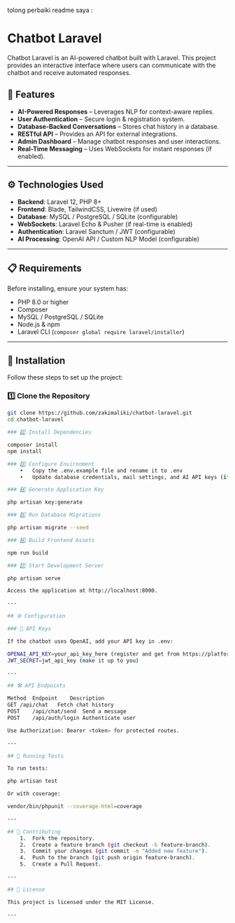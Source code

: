 tolong perbaiki readme saya :
# Chatbot Laravel

Chatbot Laravel is an AI-powered chatbot built with Laravel. This project provides an interactive interface where users can communicate with the chatbot and receive automated responses.

## 📌 Features

- **AI-Powered Responses** – Leverages NLP for context-aware replies.
- **User Authentication** – Secure login & registration system.
- **Database-Backed Conversations** – Stores chat history in a database.
- **RESTful API** – Provides an API for external integrations.
- **Admin Dashboard** – Manage chatbot responses and user interactions.
- **Real-Time Messaging** – Uses WebSockets for instant responses (if enabled).

---

## ⚙️ Technologies Used

- **Backend**: Laravel 12, PHP 8+
- **Frontend**: Blade, TailwindCSS, Livewire (if used)
- **Database**: MySQL / PostgreSQL / SQLite (configurable)
- **WebSockets**: Laravel Echo & Pusher (if real-time is enabled)
- **Authentication**: Laravel Sanctum / JWT (configurable)
- **AI Processing**: OpenAI API / Custom NLP Model (configurable)

---

## 📋 Requirements

Before installing, ensure your system has:

- PHP 8.0 or higher
- Composer
- MySQL / PostgreSQL / SQLite
- Node.js & npm
- Laravel CLI (`composer global require laravel/installer`)

---

## 🚀 Installation

Follow these steps to set up the project:

### 1️⃣ Clone the Repository
```bash
git clone https://github.com/zakimaliki/chatbot-laravel.git
cd chatbot-laravel

### 2️⃣ Install Dependencies

composer install
npm install

### 3️⃣ Configure Environment
	•	Copy the .env.example file and rename it to .env
	•	Update database credentials, mail settings, and AI API keys (if required).

### 4️⃣ Generate Application Key

php artisan key:generate

### 5️⃣ Run Database Migrations

php artisan migrate --seed

### 6️⃣ Build Frontend Assets

npm run build

### 7️⃣ Start Development Server

php artisan serve

Access the application at http://localhost:8000.

---

## ⚙️ Configuration

### 🔑 API Keys

If the chatbot uses OpenAI, add your API key in .env:

OPENAI_API_KEY=your_api_key_here (register and get from https://platform.openai.com/api-keys)
JWT_SECRET=jwt_api_key (make it up to you)

---

## 🛠️ API Endpoints

Method	Endpoint	Description
GET	/api/chat	Fetch chat history
POST	/api/chat/send	Send a message
POST	/api/auth/login	Authenticate user

Use Authorization: Bearer <token> for protected routes.

---

## 🧪 Running Tests

To run tests:

php artisan test

Or with coverage:

vendor/bin/phpunit --coverage-html=coverage

---

## 🤝 Contributing
	1.	Fork the repository.
	2.	Create a feature branch (git checkout -b feature-branch).
	3.	Commit your changes (git commit -m "Added new feature").
	4.	Push to the branch (git push origin feature-branch).
	5.	Create a Pull Request.

---

## 📜 License

This project is licensed under the MIT License.

---

